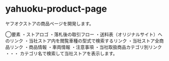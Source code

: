 # yahuoku-product-page

ヤフオクストアの商品ページを開発します。

◯要素
・ストアロゴ
・落札後の取引フロー
・送料表（オリジナルサイト）へのリンク
・当社ストア内を閲覧車種の型式で検索するリンク
・当社ストア全商品リンク
・商品情報
・車両情報
・注意事項
・当社取扱商品カテゴリ別リンク ・・・ カテゴリ名で検索して当社ストアを表示します。

